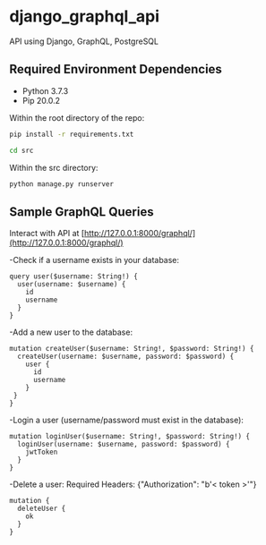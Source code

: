 # django_graphql_api
API using Django, GraphQL, PostgreSQL


## Required Environment Dependencies

- Python 3.7.3
- Pip 20.0.2

Within the root directory of the repo:
  ```bash
  pip install -r requirements.txt
  ```
  ```bash
  cd src
  ```

Within the src directory:
  ```bash
  python manage.py runserver
  ```


## Sample GraphQL Queries

Interact with API at [http://127.0.0.1:8000/graphql/](http://127.0.0.1:8000/graphql/)

-Check if a username exists in your database:
  ```
  query user($username: String!) {
    user(username: $username) {
      id
      username
    }
  }
  ```

-Add a new user to the database:
  ```
  mutation createUser($username: String!, $password: String!) {
    createUser(username: $username, password: $password) {
      user {
        id
        username
      }
   }
  }
  ```

-Login a user (username/password must exist in the database):
  ```
  mutation loginUser($username: String!, $password: String!) {
    loginUser(username: $username, password: $password) {
      jwtToken
    }
  }
  ```

-Delete a user:
Required Headers: {"Authorization": "b'< token >'"}
  ```
  mutation {
    deleteUser {
      ok
    }
  }
  ```